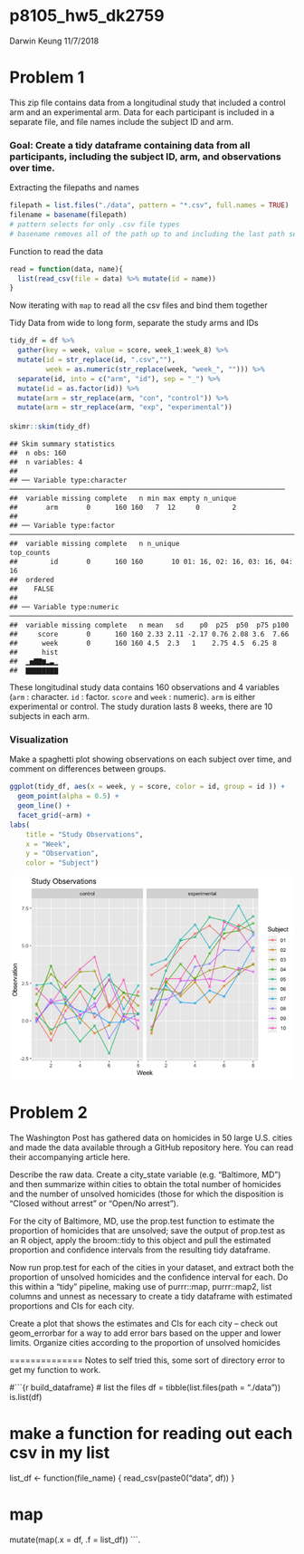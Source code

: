 p8105\_hw5\_dk2759
================
Darwin Keung
11/7/2018

# Problem 1

This zip file contains data from a longitudinal study that included a
control arm and an experimental arm. Data for each participant is
included in a separate file, and file names include the subject ID and
arm.

### Goal: Create a tidy dataframe containing data from all participants, including the subject ID, arm, and observations over time.

Extracting the filepaths and names

``` r
filepath = list.files("./data", pattern = "*.csv", full.names = TRUE)
filename = basename(filepath)
# pattern selects for only .csv file types
# basename removes all of the path up to and including the last path separator (if any).
```

Function to read the data

``` r
read = function(data, name){
  list(read_csv(file = data) %>% mutate(id = name))
}
```

Now iterating with `map` to read all the csv files and bind them
together

Tidy Data from wide to long form, separate the study arms and IDs

``` r
tidy_df = df %>%
  gather(key = week, value = score, week_1:week_8) %>% 
  mutate(id = str_replace(id, ".csv",""), 
         week = as.numeric(str_replace(week, "week_", ""))) %>% 
  separate(id, into = c("arm", "id"), sep = "_") %>% 
  mutate(id = as.factor(id)) %>% 
  mutate(arm = str_replace(arm, "con", "control")) %>% 
  mutate(arm = str_replace(arm, "exp", "experimental"))

skimr::skim(tidy_df)
```

    ## Skim summary statistics
    ##  n obs: 160 
    ##  n variables: 4 
    ## 
    ## ── Variable type:character ────────────────────────────────────────────────────────────────────
    ##  variable missing complete   n min max empty n_unique
    ##       arm       0      160 160   7  12     0        2
    ## 
    ## ── Variable type:factor ───────────────────────────────────────────────────────────────────────
    ##  variable missing complete   n n_unique                     top_counts
    ##        id       0      160 160       10 01: 16, 02: 16, 03: 16, 04: 16
    ##  ordered
    ##    FALSE
    ## 
    ## ── Variable type:numeric ──────────────────────────────────────────────────────────────────────
    ##  variable missing complete   n mean   sd    p0  p25  p50  p75 p100
    ##     score       0      160 160 2.33 2.11 -2.17 0.76 2.08 3.6  7.66
    ##      week       0      160 160 4.5  2.3   1    2.75 4.5  6.25 8   
    ##      hist
    ##  ▁▅▇▇▆▂▃▁
    ##  ▇▇▇▇▇▇▇▇

These longitudinal study data contains 160 observations and 4 variables
(`arm` : character. `id` : factor. `score` and `week` : numeric). `arm`
is either experimental or control. The study duration lasts 8 weeks,
there are 10 subjects in each arm.

### Visualization

Make a spaghetti plot showing observations on each subject over time,
and comment on differences between groups.

``` r
ggplot(tidy_df, aes(x = week, y = score, color = id, group = id )) + 
  geom_point(alpha = 0.5) + 
  geom_line() + 
  facet_grid(~arm) +
labs(
    title = "Study Observations", 
    x = "Week", 
    y = "Observation", 
    color = "Subject")
```

![](p8105_hw5_dk2759_files/figure-gfm/plot-1.png)<!-- -->

# Problem 2

The Washington Post has gathered data on homicides in 50 large U.S.
cities and made the data available through a GitHub repository here. You
can read their accompanying article here.

Describe the raw data. Create a city\_state variable (e.g. “Baltimore,
MD”) and then summarize within cities to obtain the total number of
homicides and the number of unsolved homicides (those for which the
disposition is “Closed without arrest” or “Open/No arrest”).

For the city of Baltimore, MD, use the prop.test function to estimate
the proportion of homicides that are unsolved; save the output of
prop.test as an R object, apply the broom::tidy to this object and pull
the estimated proportion and confidence intervals from the resulting
tidy dataframe.

Now run prop.test for each of the cities in your dataset, and extract
both the proportion of unsolved homicides and the confidence interval
for each. Do this within a “tidy” pipeline, making use of purrr::map,
purrr::map2, list columns and unnest as necessary to create a tidy
dataframe with estimated proportions and CIs for each city.

Create a plot that shows the estimates and CIs for each city – check out
geom\_errorbar for a way to add error bars based on the upper and lower
limits. Organize cities according to the proportion of unsolved
homicides

\============== Notes to self tried this, some sort of directory error
to get my function to work.

\#\`\`\`{r build\_dataframe} \# list the files df =
tibble(list.files(path = “./data”)) is.list(df)

# make a function for reading out each csv in my list

list\_df \<- function(file\_name) { read\_csv(paste0(“data”, df)) }

# map

mutate(map(.x = df, .f = list\_df)) \`\`\`.
